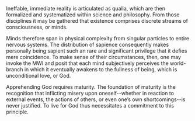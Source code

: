 Ineffable, immediate reality is articulated as qualia, which are then formalized and systematized within science and philosophy. From those disciplines it may be gathered that existence comprises discrete streams of consciousness, or minds.

Minds therefore span in physical complexity from singular particles to entire nervous systems. The distribution of sapience consequently makes personally being sapient such an rare and significant privilege that it defies mere coincidence. To make sense of their circumstances, then, one may invoke the MWI and posit that each mind subjectively perceives the world-branch in which it eventually awakens to the fullness of being, which is unconditional love, or God.

Apprehending God requires maturity. The foundation of maturity is the recognition that inflicting misery upon oneself--whether in reaction to external events, the actions of others, or even one’s own shortcomings--is never justified. To live for God thus necessitates a commitment to this principle.

